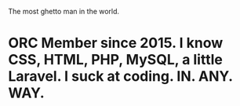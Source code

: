 The most ghetto man in the world.

# ORC Member since 2015. I know CSS, HTML, PHP, MySQL, a little Laravel. I suck at coding. <b>IN. ANY. WAY.</b>
